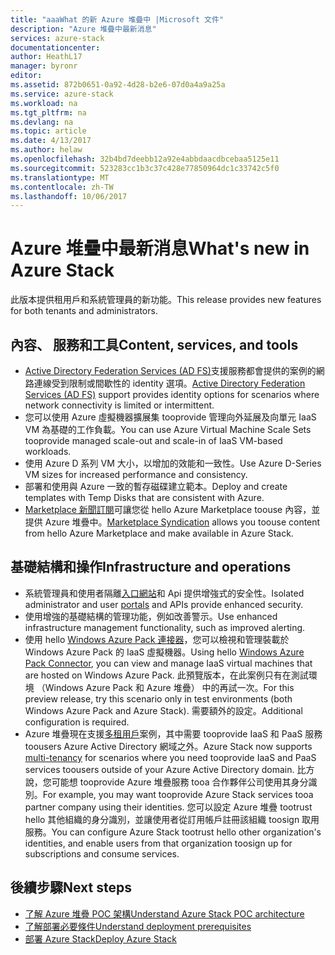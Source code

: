 ```yaml
---
title: "aaaWhat 的新 Azure 堆疊中 |Microsoft 文件"
description: "Azure 堆疊中最新消息"
services: azure-stack
documentationcenter: 
author: HeathL17
manager: byronr
editor: 
ms.assetid: 872b0651-0a92-4d28-b2e6-07d0a4a9a25a
ms.service: azure-stack
ms.workload: na
ms.tgt_pltfrm: na
ms.devlang: na
ms.topic: article
ms.date: 4/13/2017
ms.author: helaw
ms.openlocfilehash: 32b4bd7deebb12a92e4abbdaacdbcebaa5125e11
ms.sourcegitcommit: 523283cc1b3c37c428e77850964dc1c33742c5f0
ms.translationtype: MT
ms.contentlocale: zh-TW
ms.lasthandoff: 10/06/2017
---
```

# <a name="whats-new-in-azure-stack"></a><span data-ttu-id="32b4c-103">Azure 堆疊中最新消息</span><span class="sxs-lookup"><span data-stu-id="32b4c-103">What's new in Azure Stack</span></span>
<span data-ttu-id="32b4c-104">此版本提供租用戶和系統管理員的新功能。</span><span class="sxs-lookup"><span data-stu-id="32b4c-104">This release provides new features for both tenants and administrators.</span></span>

## <a name="content-services-and-tools"></a><span data-ttu-id="32b4c-105">內容、 服務和工具</span><span class="sxs-lookup"><span data-stu-id="32b4c-105">Content, services, and tools</span></span>
* <span data-ttu-id="32b4c-106">[Active Directory Federation Services (AD FS)](azure-stack-key-features.md#identity)支援服務都會提供的案例的網路連線受到限制或間歇性的 identity 選項。</span><span class="sxs-lookup"><span data-stu-id="32b4c-106">[Active Directory Federation Services (AD FS)](azure-stack-key-features.md#identity) support provides identity options for scenarios where network connectivity is limited or intermittent.</span></span>
* <span data-ttu-id="32b4c-107">您可以使用 Azure 虛擬機器擴展集 tooprovide 管理向外延展及向單元 IaaS VM 為基礎的工作負載。</span><span class="sxs-lookup"><span data-stu-id="32b4c-107">You can use Azure Virtual Machine Scale Sets tooprovide managed scale-out and scale-in of IaaS VM-based workloads.</span></span> 
* <span data-ttu-id="32b4c-108">使用 Azure D 系列 VM 大小，以增加的效能和一致性。</span><span class="sxs-lookup"><span data-stu-id="32b4c-108">Use Azure D-Series VM sizes for increased performance and consistency.</span></span>
* <span data-ttu-id="32b4c-109">部署和使用與 Azure 一致的暫存磁碟建立範本。</span><span class="sxs-lookup"><span data-stu-id="32b4c-109">Deploy and create templates with Temp Disks that are consistent with Azure.</span></span>
* <span data-ttu-id="32b4c-110">[Marketplace 新聞訂閱](azure-stack-download-azure-marketplace-item.md)可讓您從 hello Azure Marketplace toouse 內容，並提供 Azure 堆疊中。</span><span class="sxs-lookup"><span data-stu-id="32b4c-110">[Marketplace Syndication](azure-stack-download-azure-marketplace-item.md) allows you toouse content from hello Azure Marketplace and make available in Azure Stack.</span></span>

## <a name="infrastructure-and-operations"></a><span data-ttu-id="32b4c-111">基礎結構和操作</span><span class="sxs-lookup"><span data-stu-id="32b4c-111">Infrastructure and operations</span></span>
* <span data-ttu-id="32b4c-112">系統管理員和使用者隔離[入口網站](azure-stack-manage-portals.md)和 Api 提供增強式的安全性。</span><span class="sxs-lookup"><span data-stu-id="32b4c-112">Isolated administrator and user [portals](azure-stack-manage-portals.md) and APIs provide enhanced security.</span></span>
* <span data-ttu-id="32b4c-113">使用增強的基礎結構的管理功能，例如改善警示。</span><span class="sxs-lookup"><span data-stu-id="32b4c-113">Use enhanced infrastructure management functionality, such as improved alerting.</span></span>
* <span data-ttu-id="32b4c-114">使用 hello [Windows Azure Pack 連接器](azure-stack-manage-windows-azure-pack.md)，您可以檢視和管理裝載於 Windows Azure Pack 的 IaaS 虛擬機器。</span><span class="sxs-lookup"><span data-stu-id="32b4c-114">Using hello [Windows Azure Pack Connector](azure-stack-manage-windows-azure-pack.md), you can view and manage IaaS virtual machines that are hosted on Windows Azure Pack.</span></span> <span data-ttu-id="32b4c-115">此預覽版本，在此案例只有在測試環境 （Windows Azure Pack 和 Azure 堆疊） 中的再試一次。</span><span class="sxs-lookup"><span data-stu-id="32b4c-115">For this preview release, try this scenario only in test environments (both Windows Azure Pack and Azure Stack).</span></span> <span data-ttu-id="32b4c-116">需要額外的設定。</span><span class="sxs-lookup"><span data-stu-id="32b4c-116">Additional configuration is required.</span></span>
* <span data-ttu-id="32b4c-117">Azure 堆疊現在支援[多租用戶](azure-stack-enable-multitenancy.md)案例，其中需要 tooprovide IaaS 和 PaaS 服務 toousers Azure Active Directory 網域之外。</span><span class="sxs-lookup"><span data-stu-id="32b4c-117">Azure Stack now supports [multi-tenancy](azure-stack-enable-multitenancy.md) for scenarios where you need tooprovide IaaS and PaaS services toousers outside of your Azure Active Directory domain.</span></span>  <span data-ttu-id="32b4c-118">比方說，您可能想 tooprovide Azure 堆疊服務 tooa 合作夥伴公司使用其身分識別。</span><span class="sxs-lookup"><span data-stu-id="32b4c-118">For example, you may want tooprovide Azure Stack services tooa partner company using their identities.</span></span> <span data-ttu-id="32b4c-119">您可以設定 Azure 堆疊 tootrust hello 其他組織的身分識別，並讓使用者從訂用帳戶註冊該組織 toosign 取用服務。</span><span class="sxs-lookup"><span data-stu-id="32b4c-119">You can configure Azure Stack tootrust hello other organization's identities, and enable users from that organization toosign up for subscriptions and consume services.</span></span>  

## <a name="next-steps"></a><span data-ttu-id="32b4c-120">後續步驟</span><span class="sxs-lookup"><span data-stu-id="32b4c-120">Next steps</span></span>
* [<span data-ttu-id="32b4c-121">了解 Azure 堆疊 POC 架構</span><span class="sxs-lookup"><span data-stu-id="32b4c-121">Understand Azure Stack POC architecture</span></span>](azure-stack-architecture.md)      
* [<span data-ttu-id="32b4c-122">了解部署必要條件</span><span class="sxs-lookup"><span data-stu-id="32b4c-122">Understand deployment prerequisites</span></span>](azure-stack-deploy.md)
* [<span data-ttu-id="32b4c-123">部署 Azure Stack</span><span class="sxs-lookup"><span data-stu-id="32b4c-123">Deploy Azure Stack</span></span>](azure-stack-run-powershell-script.md)

